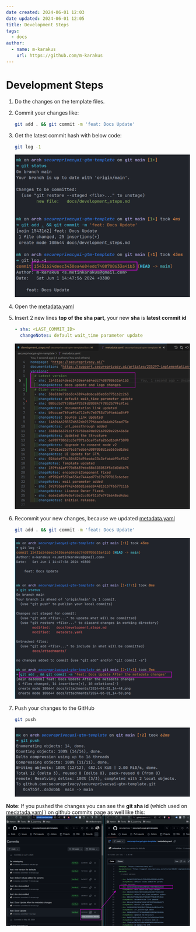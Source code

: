 ```yaml
---
date created: 2024-06-01 12:03
date updated: 2024-06-01 12:05
title: Development Steps
tags:
  - docs
author:
  - name: m-karakus
    url: https://github.com/m-karakus
---
```


# Development Steps

1. Do the changes on the template files.  
2. Commit your changes like:  
    ```bash
    git add . && git commit -m 'feat: Docs Update'
    ```
3. Get the latest commit hash with below code:  
    ```bash
    git log -1
    ```  
    ![image](./attachments/2024-06-01_14-48.png)  

4. Open the [metadata.yaml](../metadata.yaml)  
5. Insert 2 new lines __top of the sha part__, your new **sha** is **latest commit id**  
    ```yml
    - sha: <LAST_COMMIT_ID>
      changeNotes: default wait_time parameter update
    ```  
    ![image](./attachments/2024-06-01_14-50.png)  
6. Recommit your new changes, because we updated [metadata.yaml](../metadata.yaml)  
    ```bash
    git add . && git commit -m 'feat: Docs Update'
    ```  
    ![image](./attachments/2024-06-01_14-54.png)  
7. Push your changes to the GitHub  
   ```bash
   git push
   ```  
   ![image](./attachments/2024-06-01_14-54_1.png)  


__Note__: If you pushed the changes you can see the __git sha id__ (which used on [medatada.yaml](../metadata.yaml) ) on github commits page as well like this:  
![image](./attachments/2024-06-01_15-45.png)  